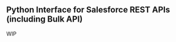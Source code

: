 
Python Interface for Salesforce REST APIs (including Bulk API)
--------------------------------------------------------------

WIP
